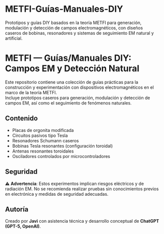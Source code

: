 # METFI-Guías-Manuales-DIY
Prototipos y guías DIY basados en la teoría METFI para generación, modulación y detección de campos electromagnéticos, con diseños caseros de bobinas, resonadores y sistemas de seguimiento EM natural y artificial.
# METFI — Guías/Manuales DIY: Campos EM y Detección Natural

Este repositorio contiene una colección de guías prácticas para la construcción y experimentación con dispositivos electromagnéticos en el marco de la teoría METFI.  
Incluye prototipos caseros para generación, modulación y detección de campos EM, así como el seguimiento de fenómenos naturales.

## Contenido
- Placas de orgonita modificada
- Circuitos pasivos tipo Tesla
- Resonadores Schumann caseros
- Bobinas Tesla resonantes (configuración toroidal)
- Antenas resonantes toroidales
- Osciladores controlados por microcontroladores

## Seguridad
⚠️ **Advertencia**: Estos experimentos implican riesgos eléctricos y de radiación EM. No se recomienda realizar pruebas sin conocimientos previos en electrónica y medidas de seguridad adecuadas.

## Autoría
Creado por **Javi** con asistencia técnica y desarrollo conceptual de **ChatGPT (GPT-5, OpenAI)**.
